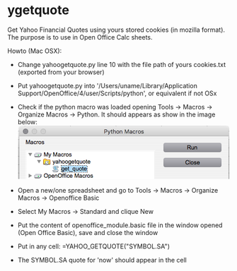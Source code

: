 # ygetquote
Get Yahoo Financial Quotes using yours stored cookies (in mozilla format). The purpose is to use in Open Office Calc sheets.

Howto (Mac OSX):
 * Change yahoogetquote.py line 10 with the file path of yours cookies.txt (exported from your browser)
 * Put yahoogetquote.py into '/Users/uname/Library/Application Support/OpenOffice/4/user/Scripts/python', or equivalent if not OSx
 * Check if the python macro was loaded opening Tools -> Macros -> Organize Macros -> Python. It should appears as show in the image below:
   ![get_quotes loaded](https://github.com/thborges/ygetquote/raw/master/get_quote_loaded.png)
 
 * Open a new/one spreadsheet and go to Tools -> Macros -> Organize Macros -> Openoffice Basic
 * Select My Macros -> Standard and clique New
 * Put the content of openoffice_module.basic file in the window opened (Open Office Basic), save and close the window
 * Put in any cell: =YAHOO_GETQUOTE("SYMBOL.SA") 
 * The SYMBOL.SA quote for 'now' should appear in the cell
